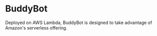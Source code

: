 # BuddyBot

Deployed on AWS Lambda, BuddyBot is designed to take advantage of Amazon's serverless offering.